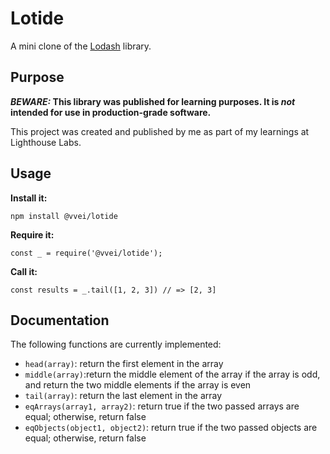 # Lotide

A mini clone of the [Lodash](https://lodash.com) library.

## Purpose

**_BEWARE:_ This library was published for learning purposes. It is _not_ intended for use in production-grade software.**

This project was created and published by me as part of my learnings at Lighthouse Labs. 

## Usage

**Install it:**

`npm install @vvei/lotide`

**Require it:**

`const _ = require('@vvei/lotide');`

**Call it:**

`const results = _.tail([1, 2, 3]) // => [2, 3]`

## Documentation

The following functions are currently implemented:

* `head(array)`: return the first element in the array
* `middle(array)`:return the middle element of the array if the array is odd, and return the two middle elements if the array is even
* `tail(array)`: return the last element in the array
* `eqArrays(array1, array2)`: return true if the two passed arrays are equal; otherwise, return false
* `eqObjects(object1, object2)`: return true if the two passed objects are equal; otherwise, return false

